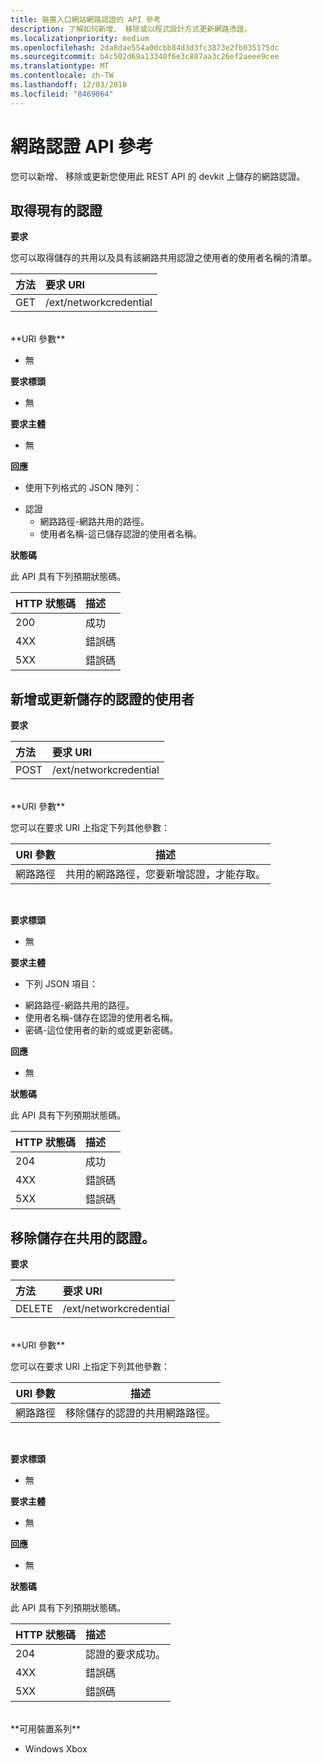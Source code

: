 ```yaml
---
title: 裝置入口網站網路認證的 API 參考
description: 了解如何新增、 移除或以程式設計方式更新網路憑證。
ms.localizationpriority: medium
ms.openlocfilehash: 2da8dae554a0dcbb84d3d3fc3873e2fb035175dc
ms.sourcegitcommit: b4c502d69a13340f6e3c887aa3c26ef2aeee9cee
ms.translationtype: MT
ms.contentlocale: zh-TW
ms.lasthandoff: 12/03/2018
ms.locfileid: "8469064"
---
```

# <a name="network-credentials-api-reference"></a>網路認證 API 參考
您可以新增、 移除或更新您使用此 REST API 的 devkit 上儲存的網路認證。

## <a name="get-existing-credentials"></a>取得現有的認證

**要求**

您可以取得儲存的共用以及具有該網路共用認證之使用者的使用者名稱的清單。

方法      | 要求 URI
:------     | :-----
GET | /ext/networkcredential
<br />
**URI 參數**

- 無

**要求標頭**

- 無

**要求主體**   

- 無

**回應**   

- 使用下列格式的 JSON 陣列：
* 認證
  * 網路路徑-網路共用的路徑。
  * 使用者名稱-這已儲存認證的使用者名稱。

**狀態碼**

此 API 具有下列預期狀態碼。

HTTP 狀態碼      | 描述
:------     | :-----
200 | 成功
4XX | 錯誤碼
5XX | 錯誤碼

## <a name="add-or-update-stored-credentials-for-a-user"></a>新增或更新儲存的認證的使用者

**要求**

方法      | 要求 URI
:------     | :-----
POST | /ext/networkcredential
<br />
**URI 參數**

您可以在要求 URI 上指定下列其他參數：

| URI 參數      | 描述     | 
| ------------------ |-----------------|
| 網路路徑        | 共用的網路路徑，您要新增認證，才能存取。 |
<br>

**要求標頭**

- 無

**要求主體**

- 下列 JSON 項目：
* 網路路徑-網路共用的路徑。
* 使用者名稱-儲存在認證的使用者名稱。
* 密碼-這位使用者的新的或或更新密碼。

**回應**   

- 無  

**狀態碼**

此 API 具有下列預期狀態碼。

HTTP 狀態碼      | 描述
:------     | :-----
204 | 成功
4XX | 錯誤碼
5XX | 錯誤碼

## <a name="remove-stored-credentials-for-a-share"></a>移除儲存在共用的認證。

**要求**

方法      | 要求 URI
:------     | :-----
DELETE | /ext/networkcredential
<br />
**URI 參數**

您可以在要求 URI 上指定下列其他參數：

| URI 參數      | 描述     | 
| ------------------ |-----------------|
| 網路路徑        | 移除儲存的認證的共用網路路徑。 |
<br>

**要求標頭**

- 無

**要求主體**   

- 無

**回應**   

- 無 

**狀態碼**

此 API 具有下列預期狀態碼。

HTTP 狀態碼      | 描述
:------     | :-----
204 | 認證的要求成功。
4XX | 錯誤碼
5XX | 錯誤碼

<br />
**可用裝置系列**

* Windows Xbox


